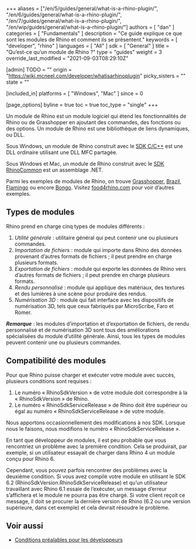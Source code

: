 +++
aliases = ["/en/5/guides/general/what-is-a-rhino-plugin/", "/en/6/guides/general/what-is-a-rhino-plugin/", "/en/7/guides/general/what-is-a-rhino-plugin/", "/en/wip/guides/general/what-is-a-rhino-plugin/"]
authors = [ "dan" ]
categories = [ "Fundamentals" ]
description = "Ce guide explique ce que sont les modules de Rhino et comment ils se présentent."
keywords = [ "developer", "rhino" ]
languages = [ "All" ]
sdk = [ "General" ]
title = "Qu’est-ce qu’un module de Rhino ?"
type = "guides"
weight = 3
override_last_modified = "2021-09-03T08:29:10Z"

[admin]
TODO = ""
origin = "https://wiki.mcneel.com/developer/whatisarhinoplugin"
picky_sisters = ""
state = ""

[included_in]
platforms = [ "Windows", "Mac" ]
since = 0

[page_options]
byline = true
toc = true
toc_type = "single"
+++


Un module de Rhino est un module logiciel qui étend les fonctionnalités de Rhino ou de Grasshopper en ajoutant des commandes, des fonctions ou des options.  Un module de Rhino est une bibliothèque de liens dynamiques, ou DLL.

Sous Windows, un module de Rhino construit avec le [SDK C/C++](/guides/cpp/what-is-the-cpp-sdk/) est une DLL ordinaire utilisant une DLL MFC partagée.

Sous Windows et Mac, un module de Rhino construit avec le [SDK RhinoCommon](/guides/rhinocommon/what-is-rhinocommon/) est un assemblage .NET.

Parmi les exemples de modules de Rhino, on trouve [Grasshopper](http://www.grasshopper3d.com), [Brazil](http://brazil.rhino3d.com/), [Flamingo](http://nxt.flamingo3d.com/) ou encore [Bongo](http://bongo.rhino3d.com/).  Visitez [food4rhino.com](http://www.food4rhino.com/) pour voir d’autres exemples.


## Types de modules

Rhino prend en charge cinq types de modules différents :

1. *Utilité générale* : utilitaire général qui peut contenir une ou plusieurs commandes.
1. *Importation de fichiers* : module qui importe dans Rhino des données provenant d’autres formats de fichiers ; il peut prendre en charge plusieurs formats.
1. *Exportation de fichiers* : module qui exporte les données de Rhino vers d’autres formats de fichiers ; il peut prendre en charge plusieurs formats.
1. *Rendu personnalisé* : module qui applique des matériaux, des textures et des lumières à une scène pour produire des rendus.
1. *Numérisation 3D* : module qui fait interface avec les dispositifs de numérisation 3D, tels que ceux fabriqués par MicroScribe, Faro et Romer.

***Remarque*** : les modules d’importation et d’exportation de fichiers, de rendu personnalisé et de numérisation 3D sont tous des améliorations spécialisées du module d’utilité générale.  Ainsi, tous les types de modules peuvent contenir une ou plusieurs commandes.


## Compatibilité des modules

Pour que Rhino puisse charger et exécuter votre module avec succès, plusieurs conditions sont requises :

1. Le numéro « RhinoSdkVersion » de votre module doit correspondre à la « RhinoSdkVersion » de Rhino.
1. Le numéro « RhinoSdkServiceRelease » de Rhino doit être supérieur ou égal au numéro « RhinoSdkServiceRelease » de votre module.

Nous apportons occasionnellement des modifications à nos SDK.  Lorsque nous le faisons, nous modifions le numéro « RhinoSdkServiceRelease ».  

En tant que développeur de modules, il est peu probable que vous rencontriez un problème avec la première condition.  Cela se produirait, par exemple, si un utilisateur essayait de charger dans Rhino 4 un module conçu pour Rhino 6.

Cependant, vous pouvez parfois rencontrer des problèmes avec la deuxième condition.  Si vous avez compilé votre module en utilisant le SDK 6.2 (RhinoSdkVersion.RhinoSdkServiceRelease) et qu’un utilisateur travaillant avec Rhino 6.1 essaie de l’exécuter, un message d’erreur s’affichera et le module ne pourra pas être chargé.  Si votre client reçoit ce message, il doit se procurer la dernière version de Rhino (6.2 ou une version supérieure, dans cet exemple) et cela devrait résoudre le problème.

## Voir aussi

- [Conditions préalables pour les développeurs](/guides/general/rhino-developer-prerequisites)
